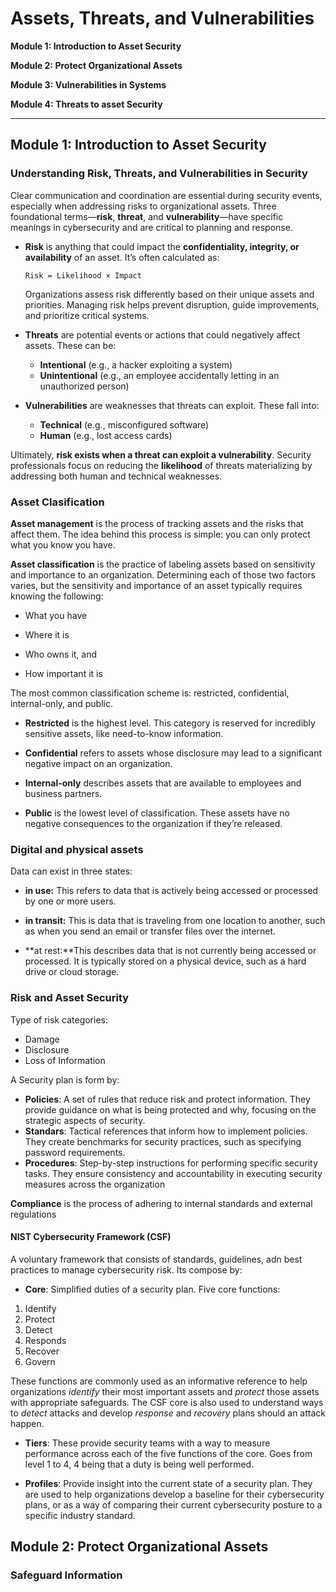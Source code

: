 # Assets, Threats, and Vulnerabilities

**Module 1: Introduction to Asset Security**

**Module 2: Protect Organizational Assets**

**Module 3: Vulnerabilities in Systems**

**Module 4: Threats to asset Security**

---

## Module 1: Introduction to Asset Security

### Understanding Risk, Threats, and Vulnerabilities in Security

Clear communication and coordination are essential during security events, especially when addressing risks to organizational assets. Three foundational terms—**risk**, **threat**, and **vulnerability**—have specific meanings in cybersecurity and are critical to planning and response.

- **Risk** is anything that could impact the **confidentiality, integrity, or availability** of an asset. It’s often calculated as:

  ```
  Risk = Likelihood × Impact
  ```

  Organizations assess risk differently based on their unique assets and priorities. Managing risk helps prevent disruption, guide improvements, and prioritize critical systems.

- **Threats** are potential events or actions that could negatively affect assets. These can be:

  - **Intentional** (e.g., a hacker exploiting a system)
  - **Unintentional** (e.g., an employee accidentally letting in an unauthorized person)

- **Vulnerabilities** are weaknesses that threats can exploit. These fall into:

  - **Technical** (e.g., misconfigured software)
  - **Human** (e.g., lost access cards)

Ultimately, **risk exists when a threat can exploit a vulnerability**. Security professionals focus on reducing the **likelihood** of threats materializing by addressing both human and technical weaknesses.

### Asset Clasification

**Asset management** is the process of tracking assets and the risks that affect them. The idea behind this process is simple: you can only protect what you know you have.

**Asset classification** is the practice of labeling assets based on sensitivity and importance to an organization. Determining each of those two factors varies, but the sensitivity and importance of an asset typically requires knowing the following:

- What you have

- Where it is

- Who owns it, and

- How important it is

The most common classification scheme is: restricted, confidential, internal-only, and public.

- **Restricted** is the highest level. This category is reserved for incredibly sensitive assets, like need-to-know information.

- **Confidential** refers to assets whose disclosure may lead to a significant negative impact on an organization.

- **Internal-only** describes assets that are available to employees and business partners.

- **Public** is the lowest level of classification. These assets have no negative consequences to the organization if they’re released.

### Digital and physical assets

Data can exist in three states:

- **in use:** This refers to data that is actively being accessed or processed by one or more users.

- **in transit:** This is data that is traveling from one location to another, such as when you send an email or transfer files over the internet.

- **at rest:**This describes data that is not currently being accessed or processed. It is typically stored on a physical device, such as a hard drive or cloud storage.

### Risk and Asset Security

Type of risk categories:

- Damage
- Disclosure
- Loss of Information

A Security plan is form by:

- **Policies**: A set of rules that reduce risk and protect information. They provide guidance on what is being protected and why, focusing on the strategic aspects of security.
- **Standars**: Tactical references that inform how to implement policies. They create benchmarks for security practices, such as specifying password requirements.
- **Procedures**: Step-by-step instructions for performing specific security tasks. They ensure consistency and accountability in executing security measures across the organization

**Compliance** is the process of adhering to internal standards and external regulations

#### NIST Cybersecurity Framework (CSF)

A voluntary framework that consists of standards, guidelines, adn best practices to manage cybersecurity risk. Its compose by:

- **Core**: Simplified duties of a security plan. Five core functions:

1. Identify
2. Protect
3. Detect
4. Responds
5. Recover
6. Govern

These functions are commonly used as an informative reference to help organizations _identify_ their most important assets and _protect_ those assets with appropriate safeguards. The CSF core is also used to understand ways to _detect_ attacks and develop _response_ and _recovery_ plans should an attack happen.

- **Tiers**: These provide security teams with a way to measure performance across each of the five functions of the core. Goes from level 1 to 4, 4 being that a duty is being well performed.

- **Profiles**: Provide insight into the current state of a security plan. They are used to help organizations develop a baseline for their cybersecurity plans, or as a way of comparing their current cybersecurity posture to a specific industry standard.

## Module 2: Protect Organizational Assets

### Safeguard Information
